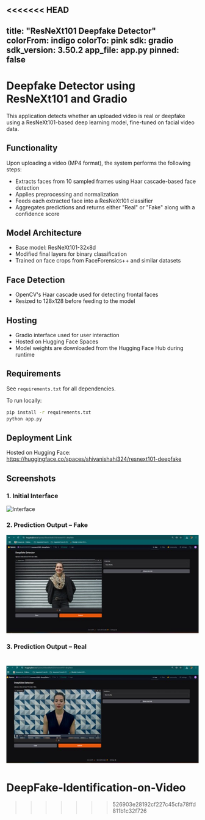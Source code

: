 <<<<<<< HEAD
---
title: "ResNeXt101 Deepfake Detector"
colorFrom: indigo
colorTo: pink
sdk: gradio
sdk_version: 3.50.2
app_file: app.py
pinned: false
---

# Deepfake Detector using ResNeXt101 and Gradio

This application detects whether an uploaded video is real or deepfake using a ResNeXt101-based deep learning model, fine-tuned on facial video data.

## Functionality

Upon uploading a video (MP4 format), the system performs the following steps:

- Extracts faces from 10 sampled frames using Haar cascade-based face detection
- Applies preprocessing and normalization
- Feeds each extracted face into a ResNeXt101 classifier
- Aggregates predictions and returns either "Real" or "Fake" along with a confidence score

## Model Architecture

- Base model: ResNeXt101-32x8d
- Modified final layers for binary classification
- Trained on face crops from FaceForensics++ and similar datasets

## Face Detection

- OpenCV's Haar cascade used for detecting frontal faces
- Resized to 128x128 before feeding to the model

## Hosting

- Gradio interface used for user interaction
- Hosted on Hugging Face Spaces
- Model weights are downloaded from the Hugging Face Hub during runtime

## Requirements

See `requirements.txt` for all dependencies.

To run locally:
```bash
pip install -r requirements.txt
python app.py
```

## Deployment Link

Hosted on Hugging Face:  
https://huggingface.co/spaces/shivanishahi324/resnext101-deepfake


## Screenshots

### 1. Initial Interface
![Interface](assets/userinterface.jpg)

### 2. Prediction Output – Fake
![Fake Prediction](assets/fake.jpg)

### 3. Prediction Output – Real
![Real Prediction](assets/real.jpg)
=======
# DeepFake-Identification-on-Video
>>>>>>> 526903e28192cf227c45cfa78ffd811b1c32f726
